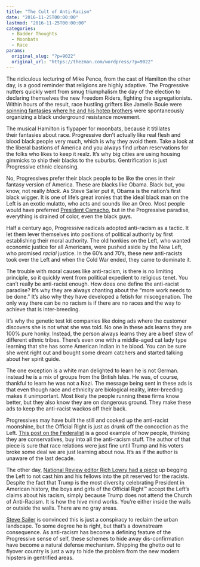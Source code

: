 ```yaml
---
title: "The Cult of Anti-Racism"
date: "2016-11-25T00:00:00"
lastmod: "2016-11-25T00:00:00"
categories:
  - Badder Thoughts
  - Moonbats
  - Race
params:
  original_slug: "?p=9022"
  original_url: "https://thezman.com/wordpress/?p=9022"
---
```


The ridiculous lecturing of Mike Pence, from the cast of Hamilton the
other day, is a good reminder that religions are highly adaptive. The
Progressive nutters quickly went from smug triumphalism the day of the
election to declaring themselves the new Freedom Riders, fighting the
segregationists. Within hours of the result, race hustling grifters like
Jamelle Bouie were <a
href="http://www.slate.com/articles/news_and_politics/politics/2016/11/white_won.html"
target="_blank">spinning fantasies where he and his hotep brothers</a>
were spontaneously organizing a black underground resistance movement.

The musical Hamilton is flypaper for moonbats, because it titillates
their fantasies about race. Progressive don’t actually like real flesh
and blood black people very much, which is why they avoid them. Take a
look at the liberal bastions of America and you always find urban
reservations for the folks who likes to keep it realz. It’s why big
cities are using housing gimmicks to ship their blacks to the suburbs.
Gentrification is just Progressive ethnic cleansing.

No, Progressives prefer their black people to be like the ones in their
fantasy version of America. These are blacks like Obama. Black but, you
know, not really *black*. As Steve Sailer put it, Obama is the nation’s
first black wigger. It is one of life’s great ironies that the ideal
black man on the Left is an exotic mulatto, who acts and sounds like an
Oreo. Most people would have preferred
<a href="https://www.youtube.com/watch?v=sGUNPMPrxvA"
target="_blank">President Camacho</a>, but in the Progressive paradise,
everything is drained of color, even the black guys.

Half a century ago, Progressive radicals adopted anti-racism as a
tactic. It let them lever themselves into positions of political
authority by first establishing their moral authority. The old honkies
on the Left, who wanted economic justice for all Americans, were pushed
aside by the New Left, who promised *racial* justice. In the 60’s and
70’s, these new anti-racists took over the Left and when the Cold War
ended, they came to dominate it.

The trouble with moral causes like anti-racism, is there is no limiting
principle, so it quickly went from political expedient to religious
tenet. You can’t really be anti-racist enough. How does one define the
anti-racist paradise? It’s why they are always chanting about the “more
work needs to be done.” It’s also why they have developed a fetish
for miscegenation. The only way there can be no racism is if there are
no races and the way to achieve that is inter-breeding.

It’s why the genetic test kit companies like doing ads where the
customer discovers she is not what she was told. No one in these ads
learns they are 100% pure honky. Instead, the person always learns they
are a beef stew of different ethnic tribes. There’s even one with a
middle-aged cat lady type learning that she has some American Indian in
he blood. You can be sure she went right out and bought some dream
catchers and started talking about her spirit guide.

The one exception is a white man delighted to learn he is not German.
instead he is a mix of groups from the British Isles. He was, of course,
thankful to learn he was not a Nazi. The message being sent in these ads
is that even though race and ethnicity are biological reality,
inter-breeding makes it unimportant. Most likely the people running
these firms know better, but they also know they are on dangerous
ground. They make these ads to keep the anti-racist wackos off their
back.

Progressives may have built the still and cooked up the anti-racist
moonshine, but the Official Right is just as drunk off the concoction as
the Left. <a
href="http://thefederalist.com/2016/11/14/election-marks-end-americas-racial-detente"
target="_blank">This post on the Federalist</a> is a good example of how
people, thinking they are conservatives, buy into all the anti-racism
stuff. The author of that piece is sure that race relations were just
fine until Trump and his voters broke some deal we are just learning
about now. It’s as if the author is unaware of the last decade.

The other day, <a
href="http://www.politico.com/magazine/story/2016/11/rich-lowry-obama-trump-214462"
target="_blank">National Review editor Rich Lowry had a piece</a> up
begging the Left to not cast him and his fellows into the pit reserved
for the racists. Despite the fact that Trump is the most diversity
celebrating President in American history, the boys and girls of the
Official Right™ accept the Left’s claims about his racism, simply
because Trump does not attend the Church of Anti-Racism. It is how the
hive mind works. You’re either inside the walls or outside the walls.
There are no gray areas.

<a href="http://www.unz.com/isteve/ben-carson/" target="_blank">Steve
Sailer</a> is convinced this is just a conspiracy to reclaim the urban
landscape. To some degree he is right, but that’s a downstream
consequence. As anti-racism has become a defining feature of the
Progressive sense of self, these schemes to hide away dis-confirmation
have become a natural defense mechanism. Shipping the ghetto out to
flyover country is just a way to hide the problem from the new modern
hipsters in gentrified areas.
